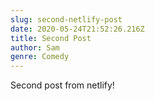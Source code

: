 ```yaml
---
slug: second-netlify-post
date: 2020-05-24T21:52:26.216Z
title: Second Post
author: Sam
genre: Comedy
---
```

Second post from netlify!